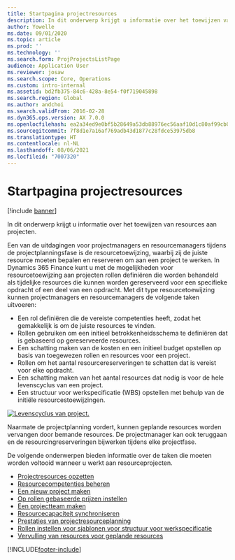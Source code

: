 ```yaml
---
title: Startpagina projectresources
description: In dit onderwerp krijgt u informatie over het toewijzen van resources aan projecten.
author: Yowelle
ms.date: 09/01/2020
ms.topic: article
ms.prod: ''
ms.technology: ''
ms.search.form: ProjProjectsListPage
audience: Application User
ms.reviewer: josaw
ms.search.scope: Core, Operations
ms.custom: intro-internal
ms.assetid: bd2fb375-84c6-428a-8e54-f0f719045898
ms.search.region: Global
ms.author: andchoi
ms.search.validFrom: 2016-02-28
ms.dyn365.ops.version: AX 7.0.0
ms.openlocfilehash: ea2a34ed9e0bf5b28649a53db88976ec56aaf10d1c80af99cb0856250873a2ab
ms.sourcegitcommit: 7f8d1e7a16af769adb43d1877c28fdce53975db8
ms.translationtype: HT
ms.contentlocale: nl-NL
ms.lasthandoff: 08/06/2021
ms.locfileid: "7007320"
---
```

# <a name="project-resourcing-home-page"></a>Startpagina projectresources

[!include [banner](../includes/banner.md)]

In dit onderwerp krijgt u informatie over het toewijzen van resources aan projecten.

Een van de uitdagingen voor projectmanagers en resourcemanagers tijdens de projectplanningsfase is de resourcetoewijzing, waarbij zij de juiste resource moeten bepalen en reserveren om aan een project te werken. In Dynamics 365 Finance kunt u met de mogelijkheden voor resourcetoewijzing aan projecten rollen definiëren die worden behandeld als tijdelijke resources die kunnen worden gereserveerd voor een specifieke opdracht of een deel van een opdracht. Met dit type resourcetoewijzing kunnen projectmanagers en resourcemanagers de volgende taken uitvoeren:

- Een rol definiëren die de vereiste competenties heeft, zodat het gemakkelijk is om de juiste resources te vinden.
- Rollen gebruiken om een initieel betrokkenheidsschema te definiëren dat is gebaseerd op gereserveerde resources.
- Een schatting maken van de kosten en een initieel budget opstellen op basis van toegewezen rollen en resources voor een project.
- Rollen om het aantal resourcereserveringen te schatten dat is vereist voor elke opdracht.
- Een schatting maken van het aantal resources dat nodig is voor de hele levenscyclus van een project.
- Een structuur voor werkspecificatie (WBS) opstellen met behulp van de initiële resourcestoewijzingen.

[![Levenscyclus van project.](./media/projectresourcing02-1024x812.jpg)](./media/projectresourcing02.jpg)

Naarmate de projectplanning vordert, kunnen geplande resources worden vervangen door bemande resources. De projectmanager kan ook teruggaan en de resourcingreserveringen bijwerken tijdens elke projectfase.

De volgende onderwerpen bieden informatie over de taken die moeten worden voltooid wanneer u werkt aan resourceprojecten.

- [Projectresources opzetten](set-up-project-resources.md)
- [Resourcecompetenties beheren](manage-resource-competencies.md)
- [Een nieuw project maken](create-new-project.md)
- [Op rollen gebaseerde prijzen instellen](set-up-role-based-pricing.md)
- [Een projectteam maken](create-project-team.md)
- [Resourcecapaciteit synchroniseren](synchronize-resource-capacity.md)
- [Prestaties van projectresourceplanning](project-scheduling-performance.md)
- [Rollen instellen voor sjablonen voor structuur voor werkspecificatie](set-up-roles-wbs-template.md)
- [Vervulling van resources voor geplande resources](resource-fulfillment-planned-resources.md)


[!INCLUDE[footer-include](../includes/footer-banner.md)]